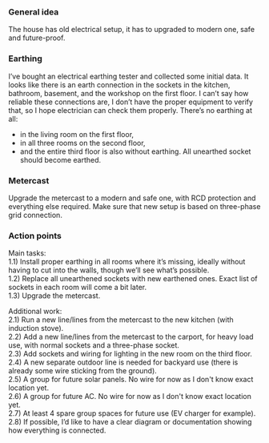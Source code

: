 ### General idea
The house has old electrical setup, it has to upgraded to modern one, safe and future-proof.

### Earthing
I’ve bought an electrical earthing tester and collected some initial data. It looks like there is an earth connection in the sockets in the kitchen, bathroom, basement, and the workshop on the first floor. I can’t say how reliable these connections are, I don’t have the proper equipment to verify that, so I hope electrician can check them properly.
There’s no earthing at all:
- in the living room on the first floor,
- in all three rooms on the second floor,
- and the entire third floor is also without earthing.
All unearthed socket should become earthed.

### Metercast
Upgrade the metercast to a modern and safe one, with RCD protection and everything else required.
Make sure that new setup is based on three-phase grid connection.

### Action points
Main tasks:  
1.1) Install proper earthing in all rooms where it’s missing, ideally without having to cut into the walls, though we’ll see what’s possible.  
1.2) Replace all unearthened sockets with new earthened ones. Exact list of sockets in each room will come a bit later.  
1.3) Upgrade the metercast.  

Additional work:  
2.1) Run a new line/lines from the metercast to the new kitchen (with induction stove).  
2.2) Add a new line/lines from the metercast to the carport, for heavy load use, with normal sockets and a three-phase socket.  
2.3) Add sockets and wiring for lighting in the new room on the third floor.  
2.4) A new separate outdoor line is needed for backyard use (there is already some wire sticking from the ground).  
2.5) A group for future solar panels. No wire for now as I don't know exact location yet.  
2.6) A group for future AC. No wire for now as I don't know exact location yet.  
2.7) At least 4 spare group spaces for future use (EV charger for example).  
2.8) If possible, I’d like to have a clear diagram or documentation showing how everything is connected.  
